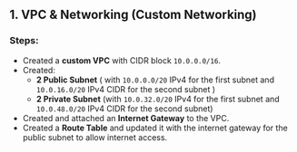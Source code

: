 ##  1. VPC & Networking (Custom Networking)

### Steps:
- Created a **custom VPC** with CIDR block `10.0.0.0/16`.
- Created:
  - **2 Public Subnet** ( with `10.0.0.0/20` IPv4 for the first subnet and `10.0.16.0/20` IPv4 CIDR for the second subnet )
  - **2 Private Subnet** (with `10.0.32.0/20` IPv4 for the first subnet and `10.0.48.0/20` IPv4 CIDR for the second subnet)
- Created and attached an **Internet Gateway** to the VPC.
- Created a **Route Table** and updated it with the internet gateway for the public subnet to allow internet access.

